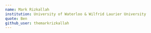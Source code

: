 ```yaml
---
name: Mark Rizkallah
institution: University of Waterloo & Wilfrid Laurier University
quote: Ben
github_user: themarkrizkallah
---
```


